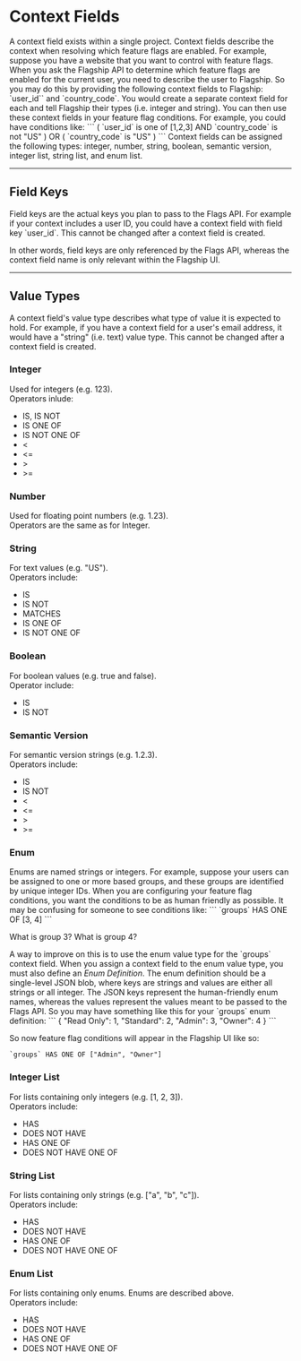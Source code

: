 # Context Fields

<p>
A context field exists within a single project.
Context fields describe the context when resolving which feature flags are enabled.
For example, suppose you have a website that you want to control with feature flags.
When you ask the Flagship API to determine which feature flags are enabled for the current user, you need to describe
the user to Flagship. So you may do this by providing the following context fields to Flagship: `user_id`` and `country_code`.
You would create a separate context field for each and tell Flagship their types (i.e. integer and string).
You can then use these context fields in your feature flag conditions. For example, you could have conditions like:
```
(
    `user_id` is one of [1,2,3] AND
    `country_code` is not "US"
) OR
(
    `country_code` is "US"
)
```
Context fields can be assigned the following types: integer, number, string, boolean, semantic version, integer list, string list, and enum list.
</p>

<hr>

## Field Keys

<p>
Field keys are the actual keys you plan to pass to the Flags API. For example if your context includes a user ID, you
could have a context field with field key `user_id`. This cannot be changed after a context field is created.
</p>
<p>
In other words, field keys are only referenced by the Flags API, whereas the context field name is only relevant within the
Flagship UI.
</p>

<hr>

## Value Types

A context field's value type describes what type of value it is expected to hold.
For example, if you have a context field for a user's email address, it would have a "string" (i.e. text) value type.
This cannot be changed after a context field is created.

### Integer

Used for integers (e.g. 123).
<br>
Operators inlude:

- IS, IS NOT
- IS ONE OF
- IS NOT ONE OF
- &lt;
- &lt;=
- &gt;
- &gt;=

### Number

Used for floating point numbers (e.g. 1.23).
<br>
Operators are the same as for Integer.

### String

For text values (e.g. "US").
<br>
Operators include:

- IS
- IS NOT
- MATCHES
- IS ONE OF
- IS NOT ONE OF

### Boolean

For boolean values (e.g. true and false).
<br>
Operator include:

- IS
- IS NOT

### Semantic Version

For semantic version strings (e.g. 1.2.3).
<br>
Operators include:

- IS
- IS NOT
- &lt;
- &lt;=
- &gt;
- &gt;=

### Enum

<p>
Enums are named strings or integers.
For example, suppose your users can be assigned to one or more based groups, and these groups are identified by unique integer IDs.
When you are configuring your feature flag conditions, you want the conditions to be as human friendly as possible.
It may be confusing for someone to see conditions like:
```
`groups` HAS ONE OF [3, 4]
```

What is group 3? What is group 4?
</p>
<p>
A way to improve on this is to use the enum value type for the `groups` context field.
When you assign a context field to the enum value type, you must also define an <i>Enum Definition</i>.
The enum definition should be a single-level JSON blob, where keys are strings and values are either all strings or all integer.
The JSON keys represent the human-friendly enum names, whereas the values represent the values meant to be passed to the Flags API.
So you may have something like this for your `groups` enum definition:
```
{
    "Read Only": 1,
    "Standard": 2,
    "Admin": 3,
    "Owner": 4
}
```
</p>

So now feature flag conditions will appear in the Flagship UI like so:
```
`groups` HAS ONE OF ["Admin", "Owner"]
```

### Integer List

For lists containing only integers (e.g. [1, 2, 3]).
<br>
Operators include:

- HAS
- DOES NOT HAVE
- HAS ONE OF
- DOES NOT HAVE ONE OF

### String List

For lists containing only strings (e.g. ["a", "b", "c"]).
<br>
Operators include:

- HAS
- DOES NOT HAVE
- HAS ONE OF
- DOES NOT HAVE ONE OF

### Enum List

For lists containing only enums. Enums are described above.
<br>
Operators include:

- HAS
- DOES NOT HAVE
- HAS ONE OF
- DOES NOT HAVE ONE OF
